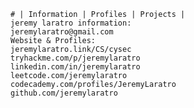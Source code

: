 
	# | Information | Profiles | Projects |
	jeremy laratro information:
	jeremylaratro@gmail.com
	Website & Profiles:
	jeremylaratro.link/CS/cysec
	tryhackme.com/p/jeremylaratro
	linkedin.com/in/jeremylaratro
	leetcode.com/jeremylaratro
	codecademy.com/profiles/JeremyLaratro
	github.com/jeremylaratro
	